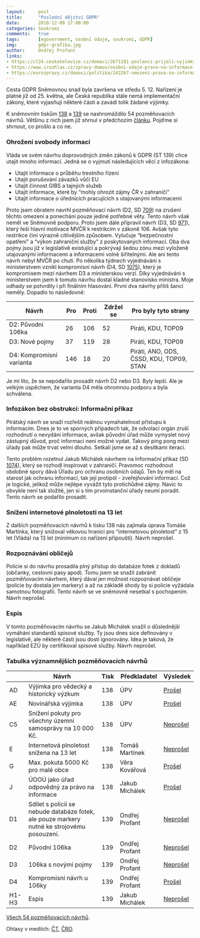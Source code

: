 ```yaml
---
layout:     post
title:      "Poslední dějství GDPR"
date:       2018-12-09 17:00:00
categories: Soukromí
comments:   true
tags:       [egovernment, osobní údaje, soukromí, GDPR]
img:        gdpr-grafika.jpg
author:     Ondřej Profant
links:
- https://ct24.ceskatelevize.cz/domaci/2671181-poslanci-prijali-vyjimky-v-ochrane-soukromi-skryta-kamera-v-mediich-zustane-pripustna
- https://www.irozhlas.cz/zpravy-domov/osobni-udaje-pravo-na-informace-106-poslanecka-snemovna-pirati_1812051114_kno
- https://eurozpravy.cz/domaci/politika/242267-omezeni-prava-na-informace-babisovi-plan-nevysel-snemovna-zmirnila-vladni-navrh/
---
```


Cesta GDPR Sněmovnou snad byla završena ve středu 5. 12. Nařízení je platné již od 25. května, ale Česká republika stále nemá implementační zákony, které vyjasňují některé části a zavádí tolik žádané výjimky.

<!--more-->

K sněmovním tiskům [138](http://www.psp.cz/sqw/historie.sqw?o=8&T=138) a [139](http://www.psp.cz/sqw/historie.sqw?o=8&T=139) se nashromáždilo 54 pozměňovacích návrhů. Většinu z nich jsem již shrnul v předchozím [článku](https://www.profant.eu/2018/gdpr-ve-snemovne.html). Pojďme si shrnout, co prošlo a co ne.

### Ohrožení svobody informací

Vláda ve svém návrhu doprovodných změn zákonů k GDPR (ST 139) chce utajit mnoho informací. Jedná se o vyjmutí následujících věcí z infozákona:

- Utajit informace o průběhu trestního řízení
- Utajit porušování závazků vůči EU
- Utajit činnost GIBS a tajných služeb
- Utajit informace, které by “mohly ohrozit zájmy ČR v zahraničí”
- Utajit informace o úřednících pracujících s utajovanými informacemi

Proto jsem obratem navrhl pozměňovací návrh (D2, SD [709](http://www.psp.cz/sqw/text/orig2.sqw?idd=135177)) na zrušení těchto omezení a ponechání pouze jediné potřebné věty. Tento návrh však neměl ve Sněmovně podporu. Proto jsem dále připravil návrh (D3, SD [971](http://www.psp.cz/sqw/text/orig2.sqw?idd=135813)), který řeší hlavní motivace MVČR k restrikcím v zákoně 106. Avšak tyto restrikce činí výrazně citlivějším způsobem. Vylučuje “bezpečnostní opatření” a “výkon zahraniční služby” z poskytovaných informací. Oba dva pojmy jsou již v legislativě existující a pokrývají šedou zónu mezi vyloženě utajovanými informacemi a informacemi volně šiřitelnými. Ale ani tento návrh nebyl MVČR po chuti. Po několika týdnech vyjednávání s ministerstvem vznikl kompromisní návrh (D4, SD [1075](http://www.psp.cz/sqw/text/orig2.sqw?idd=136154)), který je kompromisem mezi návrhem D3 a ministerskou verzí. Díky vyjednávání s ministerstvem jsem k tomuto návrhu dostal kladné stanovisko ministra. Moje odhady se potvrdily i při finálním hlasování. První dva návrhy příliš šancí neměly. Dopadlo to následovně:


|Návrh |Pro |Proti | Zdržel se | Pro byly tyto strany |
|---|---|---|---|---|
|D2: Původní 106ka |26 |106 |52 |Piráti, KDU, TOP09 |
|D3: Nové pojmy |37 |119 |28 |Piráti, KDU, TOP09 |
|D4: Kompromisní varianta |146 |18 |20 |Piráti, ANO, ODS, ČSSD, KDU, TOP09, STAN |

Je mi líto, že se nepodařilo prosadit návrh D2 nebo D3. Byly lepší. Ale je velkým úspěchem, že varianta D4 měla ohromnou podporu a byla schválena.

### Infozákon bez obstrukcí: Informační příkaz

Pirátský návrh se snaží rozřešit reálnou vymahatelnost přístupu k informacím. Dnes je to ve sporných případech tak, že odvolací orgán zruší rozhodnutí o nevydání informace, avšak původní úřad může vymyslet nový zástupný důvod, proč informaci není možné vydat. Takový ping pong mezi úřady pak může trvat velmi dlouho. Setkali jsme se až s desítkami iterací.

Tento problém rozetnul Jakub Michálek návrhem na Informační příkaz (SD [1074](http://www.psp.cz/sqw/text/orig2.sqw?idd=136143)), který se rozhodl inspirovat v zahraničí. Pravomoc rozhodnout obdobné spory dává Úřadu pro ochranu osobních údajů. Ten by měl na starost jak ochranu informací, tak její protipól - zveřejňování informací. Což je logické, jelikož může nejlépe vyvážit tyto protichůdné zájmy. Navíc to obvykle není tak složité, jen si s tím prvoinstanční úřady neumí poradit. Tento návrh se podařilo prosadit.

### Snížení internetové plnoletosti na 13 let

Z dalších pozměňovacích návrhů k tisku 138 nás zajímala úprava Tomáše Martínka, který snižoval věkovou hranici pro “internetovou plnoletost” z 15 let (Vláda) na 13 let (minimum co nařízení připouští). Návrh neprošel.

### Rozpoznávání obličejů

Policie si do návrhu prosadila plný přístup do databáze fotek z dokladů (občanky, cestovní pasy apod). Tomu jsem se snažil zabránit pozměňovacím návrhem, který dával jen možnost rozpoznávat obličeje (policie by dostala jen markery) a až na základě shody by si policie vyžádala samotnou fotografii. Tento návrh se ve sněmovně nesetkal s pochopením. Návrh neprošel.

### Espis

V tomto pozměňovacím návrhu se Jakub Michálek snažil o důslednější vymáhání standardů spisové služby. Ty jsou dnes sice definovány v legislativě, ale některé části jsou dosti ignorovány. Idea je taková, že například EZÚ by certifikoval spisové služby. Návrh neprošel.

### Tabulka významnějších pozměňovacích návrhů

||Návrh |Tisk |Předkladatel |Výsledek |
|---|---|---|---|---|
|AD | Výjimka pro vědecký a historický výzkum |138 |ÚPV | [Prošel](http://www.psp.cz/sqw/hlasy.sqw?g=68409&l=cz) |
|AE | Novinářská výjimka |138 |ÚPV | [Prošel](http://www.psp.cz/sqw/hlasy.sqw?g=68410&l=cz) |
|C5 | Snížení pokuty pro všechny územní samosprávy na 10 000 Kč. | 138 | ÚPV | [Neprošel](http://www.psp.cz/sqw/hlasy.sqw?g=68417&l=cz) |
|E  | Internetová plnoletost snížena na 13 let |138 |Tomáš Martínek | [Neprošel](http://www.psp.cz/sqw/hlasy.sqw?g=68415&l=cz) |
|G  | Max. pokuta 5000 Kč pro malé obce |138 |Věra Kovářová | [Prošel](http://www.psp.cz/sqw/hlasy.sqw?g=68418&l=cz) |
|J  | ÚOOÚ jako úřad odpovědný za právo na informace |138 |Jakub Michálek | [Prošel](http://www.psp.cz/sqw/hlasy.sqw?g=68420&l=cz) |
|D1 | Sdílet s policií se nebude databáze fotek, ale pouze markery nutné ke strojovému posouzení. |139 |Ondřej Profant | [Neprošel](https://www.psp.cz/sqw/hlasy.sqw?g=68596&l=cz) |
|D2 | Původní 106ka |139 |Ondřej Profant | [Neprošel](https://www.psp.cz/sqw/hlasy.sqw?g=68597&l=cz) |
|D3 | 106ka s novými pojmy |139 |Ondřej Profant | [Neprošel](https://www.psp.cz/sqw/hlasy.sqw?g=68598) |
|D4 | Kompromisní návrh u 106ky |139 |Ondřej Profant | [Prošel](https://www.psp.cz/sqw/hlasy.sqw?g=68599) |
|H1-H3 | Espis |139 |Jakub Michálek | [Neprošel](http://www.psp.cz/sqw/hlasy.sqw?G=68605) |

[Všech 54 pozměňovacích návrhů](https://docs.google.com/spreadsheets/d/1xOBelces2J9kLUGqYxDEoxCWTeNsk-vhlzVyHHkRUJk/edit?usp=sharing).

Ohlasy v mediích: [ČT](https://ct24.ceskatelevize.cz/domaci/2671181-poslanci-prijali-vyjimky-v-ochrane-soukromi-skryta-kamera-v-mediich-zustane-pripustna), [ČRO](https://www.irozhlas.cz/zpravy-domov/osobni-udaje-pravo-na-informace-106-poslanecka-snemovna-pirati_1812051114_kno).